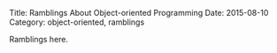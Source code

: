 Title: Ramblings About Object-oriented Programming
Date: 2015-08-10
Category: object-oriented, ramblings

Ramblings here.
